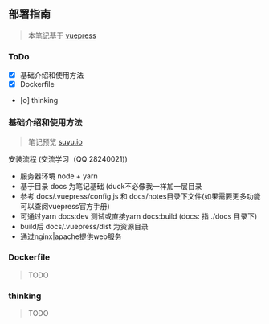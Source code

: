 ## 部署指南

> 本笔记基于 [vuepress](https://github.com/vuejs/vuepress) 

### ToDo

- [x] 基础介绍和使用方法
- [x] Dockerfile
- [o] thinking

### 基础介绍和使用方法

> 笔记预览 [suyu.io](https://suyu.io)

安装流程 (交流学习（QQ 28240021))
- 服务器环境 node + yarn 
- 基于目录 docs 为笔记基础 (duck不必像我一样加一层目录
- 参考 docs/.vuepress/config.js 和 docs/notes目录下文件(如果需要更多功能可以查阅vuepress官方手册)
- 可通过yarn docs:dev 测试或直接yarn docs:build (docs: 指 ./docs 目录下)
- build后 docs/.vuepress/dist 为资源目录
- 通过nginx|apache提供web服务

### Dockerfile
> TODO


### thinking
> TODO